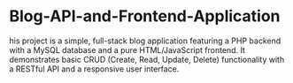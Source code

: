 # Blog-API-and-Frontend-Application
his project is a simple, full-stack blog application featuring a PHP backend with a MySQL database and a pure HTML/JavaScript frontend. It demonstrates basic CRUD (Create, Read, Update, Delete) functionality with a RESTful API and a responsive user interface.

